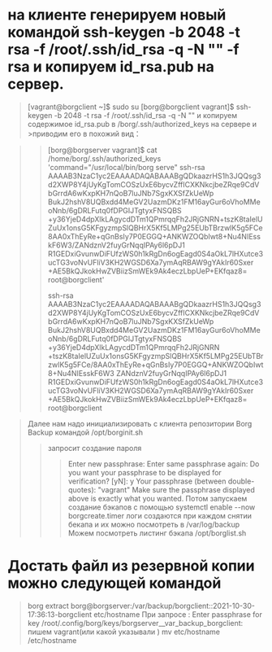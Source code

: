 # на клиенте генерируем новый командой ssh-keygen -b 2048 -t rsa -f /root/.ssh/id_rsa -q -N "" -f rsa и копируем id_rsa.pub на сервер.
>[vagrant@borgclient ~]$ sudo su
>[borg@borgclient vagrant]$ ssh-keygen -b 2048 -t rsa -f /root/.ssh/id_rsa -q -N ""
>и копируем содержимое id_rsa.pub в /borg/.ssh/authorized_keys на сервере и >приводим его в похожий вид：

>> [borg@borgserver vagrant]$ cat /home/borg/.ssh/authorized_keys  
>> 'command="/usr/local/bin/borg serve" ssh-rsa AAAAB3NzaC1yc2EAAAADAQABAAABgQDkaazrHS1h3JQQsg3  
>> d2XWP8Y4jUyKgTomCOSzUxE6bycvZffICXKNkcjbeZRqe9CdVbGrrdA6wKxpKH7nQoB7luJNb7SgxKXSfZkUeWp
>> BukJ2hshV8UQBxdd4MeGV2UazmDKz1FM16ayGur6oVhoMMeoNnb/6gDRLFutq0fDPGIJTgtyxFNSQBS 
>> +y36YjeD4dpXlkLAgycdDTm1QPmrqqFh2JRjGNRN+tszK8taIelUZuUx1onsG5KFgyzmpSlQBHrX5Kf5LMPg25EUbTBrzwlK5g5FCe 
>> 8AA0xThEyRe+qGnBsIy7P0EGGQ+ANKWZOQbIwt8+Nu4NIEsskF6W3/ZANdznV2fuyGrNqqIPAy6l6pDJ1 
>> R1GEDxiGvunwDiFUfzWS0h1kRgDn6ogEagd0S4aOkL7lHXutce3ucTG3voNvUFliV3KH2WGSD6Xa7ymAqRBAW9gYAkIr60Sxer 
>> +AE5BkQJkokHwZVBiizSmWEk9Ak4eczLbpUeP+EKfqaz8= root@borgclient' 
>> 
>> ssh-rsa AAAAB3NzaC1yc2EAAAADAQABAAABgQDkaazrHS1h3JQQsg3
>> d2XWP8Y4jUyKgTomCOSzUxE6bycvZffICXKNkcjbeZRqe9CdVbGrrdA6wKxpKH7nQoB7luJNb7SgxKXSfZkUeWp
>> BukJ2hshV8UQBxdd4MeGV2UazmDKz1FM16ayGur6oVhoMMeoNnb/6gDRLFutq0fDPGIJTgtyxFNSQBS
>> +y36YjeD4dpXlkLAgycdDTm1QPmrqqFh2JRjGNRN
>> +tszK8taIelUZuUx1onsG5KFgyzmpSlQBHrX5Kf5LMPg25EUbTBrzwlK5g5FCe/8AA0xThEyRe+qGnBsIy7P0EGGQ+ANKWZOQbIwt8+Nu4NIEsskF6W3 
>> ZANdznV2fuyGrNqqIPAy6l6pDJ1
>> R1GEDxiGvunwDiFUfzWS0h1kRgDn6ogEagd0S4aOkL7lHXutce3ucTG3voNvUFliV3KH2WGSD6Xa7ymAqRBAW9gYAkIr60Sxer
>> +AE5BkQJkokHwZVBiizSmWEk9Ak4eczLbpUeP+EKfqaz8= root@borgclient

> Далее нам надо инициализировать с клиента репозитории Borg Backup командой /opt/borginit.sh
>> запросит создание пароля 
>>>Enter new passphrase: 
>>>Enter same passphrase again: 
>>>Do you want your passphrase to be displayed for verification? [yN]: y
>>>Your passphrase (between double-quotes): "vagrant"
>>>Make sure the passphrase displayed above is exactly what you wanted.
> Потом запускаем создание бэкапов с помощью systemctl enable --now borgcreate.timer
> логи создаются при каждом снятии бекапа и их можно посмотреть в /var/log/backup
> Можем посмотреть листинг бэкапа /opt/borglist.sh

# Достать файл из резервной копии можно слeдующей командой
> borg extract borg@borgserver:/var/backup/borgclient::2021-10-30-17:36:13-borgclient etc/hostname
> При запросе :
> Enter passphrase for key /root/.config/borg/keys/borgserver__var_backup_borgclient:
> пишем vagrant(или какой указывали )
> mv etc/hostname /etc/hostname

